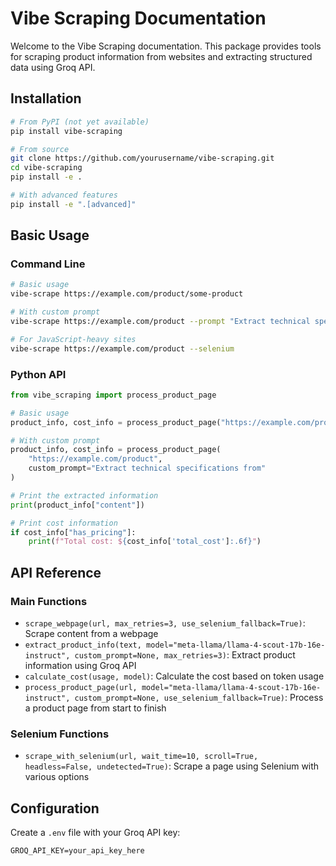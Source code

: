 # Vibe Scraping Documentation

Welcome to the Vibe Scraping documentation. This package provides tools for scraping product information from websites and extracting structured data using Groq API.

## Installation

```bash
# From PyPI (not yet available)
pip install vibe-scraping

# From source
git clone https://github.com/yourusername/vibe-scraping.git
cd vibe-scraping
pip install -e .

# With advanced features
pip install -e ".[advanced]"
```

## Basic Usage

### Command Line

```bash
# Basic usage
vibe-scrape https://example.com/product/some-product

# With custom prompt
vibe-scrape https://example.com/product --prompt "Extract technical specs"

# For JavaScript-heavy sites
vibe-scrape https://example.com/product --selenium
```

### Python API

```python
from vibe_scraping import process_product_page

# Basic usage
product_info, cost_info = process_product_page("https://example.com/product")

# With custom prompt
product_info, cost_info = process_product_page(
    "https://example.com/product",
    custom_prompt="Extract technical specifications from"
)

# Print the extracted information
print(product_info["content"])

# Print cost information
if cost_info["has_pricing"]:
    print(f"Total cost: ${cost_info['total_cost']:.6f}")
```

## API Reference

### Main Functions

- `scrape_webpage(url, max_retries=3, use_selenium_fallback=True)`: Scrape content from a webpage
- `extract_product_info(text, model="meta-llama/llama-4-scout-17b-16e-instruct", custom_prompt=None, max_retries=3)`: Extract product information using Groq API
- `calculate_cost(usage, model)`: Calculate the cost based on token usage
- `process_product_page(url, model="meta-llama/llama-4-scout-17b-16e-instruct", custom_prompt=None, use_selenium_fallback=True)`: Process a product page from start to finish

### Selenium Functions

- `scrape_with_selenium(url, wait_time=10, scroll=True, headless=False, undetected=True)`: Scrape a page using Selenium with various options

## Configuration

Create a `.env` file with your Groq API key:

```
GROQ_API_KEY=your_api_key_here
```
